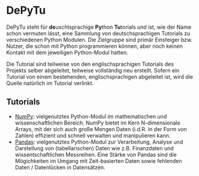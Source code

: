 # DePyTu

DePyTu steht für **de**uschtsprachige **Py**thon **Tu**torials und ist, wie der Name schon vermuten lässt, eine Sammlung von deutschsprachigen Tutorials zu verschiedenen Python Modulen. Die Zielgruppe sind primär Einsteiger bzw. Nutzer, die schon mit Python programmieren können, aber noch keinen Kontakt mit dem jeweiligen Python-Modul hatten.

Die Tutorial sind teilweise von den englischsprachigen Tutorials des Projekts selber abgeleitet, teilweise vollständig neu erstellt. Sofern ein Tutorial von einem bestehenden, englischsprachigen abgeleitet ist, wird die Quelle natürlich im Tutorial verlinkt.

## Tutorials

 * [NumPy](docs/numpy.md): vielgenutztes Python-Modul im mathematischen und wissenschaftlichen Bereich. NumPy bietet im Kern N-dimensionale Arrays, mit der sich auch große Mengen Daten (i.d.R. in der Form von Zahlen) effizient und schnell verwalten und manipulieren kann.
 * [Pandas](docs/pandas.md): vielgenutztes Python-Modul zur Verarbeitung, Analyse und Darstellung von (tabellarischen) Daten wie z.B. Finanzdaten und wissentschaftlichen Messreihen. Eine Stärke von Pandas sind die Mögichkeiten im Umgang mit Zeit-basierten Daten sowie fehlenden Daten / Datenlücken in Datensätzen.
